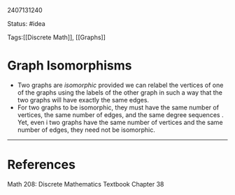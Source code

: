 2407131240

Status: #idea

Tags:[[Discrete Math]], [[Graphs]]

# Graph Isomorphisms 

- Two graphs are *isomorphic* provided we can relabel the vertices of one of the graphs using the labels of the other graph in such a way that the two graphs will have exactly the same edges.
- For two graphs to be isomorphic, they must have the same number of vertices, the same number of edges, and the same degree sequences . Yet, even i two graphs have the same number of vertices and the same number of edges, they need not be isomorphic. 


---
# References

Math 208: Discrete Mathematics Textbook Chapter 38 